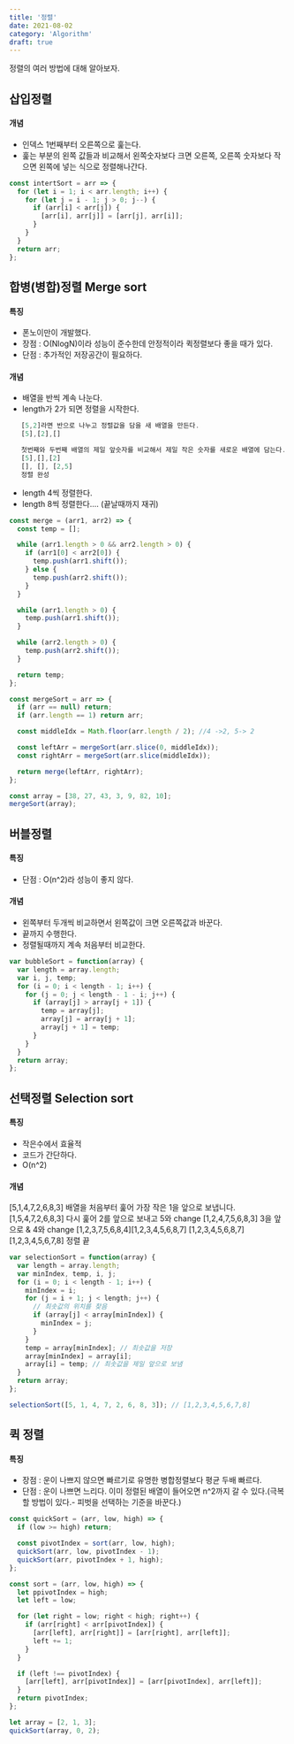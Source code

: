 ```yaml
---
title: '정렬'
date: 2021-08-02
category: 'Algorithm'
draft: true
---
```


정렬의 여러 방법에 대해 알아보자.

## 삽입정렬

#### 개념

- 인덱스 1번째부터 오른쪽으로 훑는다.
- 훑는 부분의 왼쪽 값들과 비교해서 왼쪽숫자보다 크면 오른쪽, 오른쪽 숫자보다 작으면 왼쪽에 넣는 식으로 정렬해나간다.

```js
const intertSort = arr => {
  for (let i = 1; i < arr.length; i++) {
    for (let j = i - 1; j > 0; j--) {
      if (arr[i] < arr[j]) {
        [arr[i], arr[j]] = [arr[j], arr[i]];
      }
    }
  }
  return arr;
};
```

## 합병(병합)정렬 Merge sort

#### 특징

- 폰노이만이 개발했다.
- 장점 : O(NlogN)이라 성능이 준수한데 안정적이라 퀵정렬보다 좋을 때가 있다.
- 단점 : 추가적인 저장공간이 필요하다.

#### 개념

- 배열을 반씩 계속 나눈다.
- length가 2가 되면 정렬을 시작한다.

```js
   [5,2]라면 반으로 나누고 정렬값을 담을 새 배열을 만든다.
   [5],[2],[]

   첫번째와 두번째 배열의 제일 앞숫자를 비교해서 제일 작은 숫자를 새로운 배열에 담는다.
   [5],[],[2]
   [], [], [2,5]
   정렬 완성
```

- length 4씩 정렬한다.
- length 8씩 정렬한다.... (끝날때까지 재귀)

```js
const merge = (arr1, arr2) => {
  const temp = [];

  while (arr1.length > 0 && arr2.length > 0) {
    if (arr1[0] < arr2[0]) {
      temp.push(arr1.shift());
    } else {
      temp.push(arr2.shift());
    }
  }

  while (arr1.length > 0) {
    temp.push(arr1.shift());
  }

  while (arr2.length > 0) {
    temp.push(arr2.shift());
  }

  return temp;
};

const mergeSort = arr => {
  if (arr == null) return;
  if (arr.length == 1) return arr;

  const middleIdx = Math.floor(arr.length / 2); //4 ->2, 5-> 2

  const leftArr = mergeSort(arr.slice(0, middleIdx));
  const rightArr = mergeSort(arr.slice(middleIdx));

  return merge(leftArr, rightArr);
};

const array = [38, 27, 43, 3, 9, 82, 10];
mergeSort(array);
```

## 버블정렬

#### 특징

- 단점 : O(n^2)라 성능이 좋지 않다.

#### 개념

- 왼쪽부터 두개씩 비교하면서 왼쪽값이 크면 오른쪽값과 바꾼다.
- 끝까지 수행한다.
- 정렬될때까지 계속 처음부터 비교한다.

```js
var bubbleSort = function(array) {
  var length = array.length;
  var i, j, temp;
  for (i = 0; i < length - 1; i++) {
    for (j = 0; j < length - 1 - i; j++) {
      if (array[j] > array[j + 1]) {
        temp = array[j];
        array[j] = array[j + 1];
        array[j + 1] = temp;
      }
    }
  }
  return array;
};
```

## 선택정렬 Selection sort

#### 특징

- 작은수에서 효율적
- 코드가 간단하다.
- O(n^2)

#### 개념

[5,1,4,7,2,6,8,3] 배열을 처음부터 훑어 가장 작은 1을 앞으로 보냅니다.
[1,5,4,7,2,6,8,3] 다시 훑어 2를 앞으로 보내고 5와 change
[1,2,4,7,5,6,8,3] 3을 앞으로 & 4와 change
[1,2,3,7,5,6,8,4][1,2,3,4,5,6,8,7]
[1,2,3,4,5,6,8,7][1,2,3,4,5,6,7,8] 정렬 끝

```js
var selectionSort = function(array) {
  var length = array.length;
  var minIndex, temp, i, j;
  for (i = 0; i < length - 1; i++) {
    minIndex = i;
    for (j = i + 1; j < length; j++) {
      // 최솟값의 위치를 찾음
      if (array[j] < array[minIndex]) {
        minIndex = j;
      }
    }
    temp = array[minIndex]; // 최솟값을 저장
    array[minIndex] = array[i];
    array[i] = temp; // 최솟값을 제일 앞으로 보냄
  }
  return array;
};

selectionSort([5, 1, 4, 7, 2, 6, 8, 3]); // [1,2,3,4,5,6,7,8]
```

## 퀵 정렬

#### 특징

- 장점 : 운이 나쁘지 않으면 빠르기로 유명한 병합정렬보다 평균 두배 빠르다.
- 단점 : 운이 나쁘면 느리다. 이미 정렬된 배열이 들어오면 n^2까지 갈 수 있다.(극복할 방법이 있다.- 피벗을 선택하는 기준을 바꾼다.)

```js
const quickSort = (arr, low, high) => {
  if (low >= high) return;

  const pivotIndex = sort(arr, low, high);
  quickSort(arr, low, pivotIndex - 1);
  quickSort(arr, pivotIndex + 1, high);
};

const sort = (arr, low, high) => {
  let ppivotIndex = high;
  let left = low;

  for (let right = low; right < high; right++) {
    if (arr[right] < arr[pivotIndex]) {
      [arr[left], arr[right]] = [arr[right], arr[left]];
      left += 1;
    }
  }

  if (left !== pivotIndex) {
    [arr[left], arr[pivotIndex]] = [arr[pivotIndex], arr[left]];
  }
  return pivotIndex;
};

let array = [2, 1, 3];
quickSort(array, 0, 2);
```
